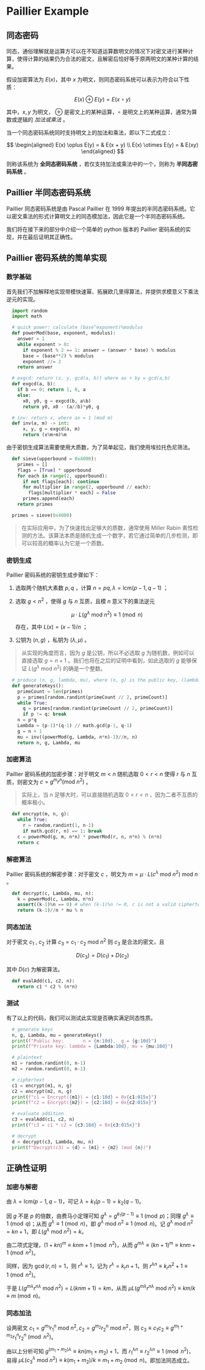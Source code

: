 # Paillier Example

## 同态密码

同态，通俗理解就是运算方可以在不知道运算数明文的情况下对密文进行某种计算，使得计算的结果仍为合法的密文，且解密后恰好等于原两明文的某种计算的结果。

假设加密算法为 $E(x)$，其中 $x$ 为明文，则同态密码系统可以表示为符合以下性质：

$$  E(x) \oplus E(y) = E(x \circ y) $$

其中，$x, y$ 为明文， $\oplus$ 是密文上的某种运算，$\circ$ 是明文上的某种运算，通常为算数或逻辑的 *加法或乘法* 。

当一个同态密码系统同时支持明文上的加法和乘法，即以下二式成立：

$$ \begin{aligned}
    E(x) \oplus E(y) = & E(x + y) \\
    E(x) \otimes E(y) = & E(xy)
  \end{aligned} $$ 

则称该系统为 **全同态密码系统** ，若仅支持加法或乘法中的一个，则称为 **半同态密码系统** 。

## Paillier 半同态密码系统

Paillier 同态密码系统是由 Pascal Paillier 在 1999 年提出的半同态密码系统。它以密文乘法的形式计算明文上的同态模加法，因此它是一个半同态密码系统。

我们将在接下来的部分中介绍一个简单的 python 版本的 Paillier 密码系统的实现，并在最后证明其正确性。

## Paillier 密码系统的简单实现

### 数学基础

首先我们不加解释地实现带模快速幂、拓展欧几里得算法，并提供求模意义下乘法逆元的实现。

```python
  import random
  import math

  # quick power: calculate (base^exponent)%modulus
  def powerMod(base, exponent, modulus):
    answer = 1
    while exponent > 0:
      if exponent % 2 == 1: answer = (answer * base) % modulus
      base = (base**2) % modulus
      exponent //= 2
    return answer

  # exgcd: return (x, y, gcd(a, b)) where ax + by = gcd(a,b)
  def exgcd(a, b):
    if b == 0: return 1, 0, a
    else:
      x0, y0, g = exgcd(b, a%b)
      return y0, x0 - (a//b)*y0, g

  # inv: return x, where ax = 1 (mod m)
  def inv(a, m) -> int:
      x, y, g = exgcd(a, m)
      return (x%m+m)%m
```

由于密钥生成算法需要使用大质数，为了简单起见，我们使用埃拉托色尼筛法。

```python
  def sieve(upperbound = 0x4000):
    primes = []
    flags = [True] * upperbound
    for each in range(2, upperbound):
      if not flags[each]: continue
      for multiplier in range(2, upperbound // each):
        flags[multiplier * each] = False
      primes.append(each)
    return primes

  primes = sieve(0x4000)
```

> 在实际应用中，为了快速找出足够大的质数，通常使用 Miller Rabin 素性检测的方法。该算法本质是随机生成一个数字，若它通过简单的几步检测，即可以较高的概率认为它是一个质数。

### 密钥生成

Paillier 密码系统的密钥生成步骤如下：

1. 选取两个随机大素数 $p, q$ ，计算 $n=pq, \lambda=\text{lcm}(p-1, q-1)$ ；
2. 选取 $g < n^2$ ，使得 $g$ 与 $n$ 互质，且模 $n$ 意义下的乘法逆元

    $$ \mu \cdot L(g^\lambda \text{ mod } n^2) \equiv 1 \pmod {n} $$

    存在，其中 $L(x) = (x-1)/n$ ；

3. 公钥为 $(n, g)$ ，私钥为 $(\lambda, \mu)$ 。

> 从实现的角度而言，因为 $g$ 是公钥，所以不必选取 $g$ 为随机数，例如可以直接选取 $g = n+1$ 。我们也将在之后的证明中看到，如此选取的 $g$ 能够保证 $L(g^\lambda \text{ mod } n^2)$ 的确是一个整数。

```python
  # produce (n, g, lambda, mu), where (n, g) is the public key, (lambda, mu) is the private key
  def generateKeys():
    primeCount = len(primes)
    p = primes[random.randint(primeCount // 2, primeCount)]
    while True:
      q = primes[random.randint(primeCount // 2, primeCount)]
      if p != q: break
    n = p*q
    Lambda = (p-1)*(q-1) // math.gcd(p-1, q-1)
    g = n + 1
    mu = inv((powerMod(g, Lambda, n*n)-1)//n, n)
    return n, g, Lambda, mu
```

### 加密算法

Paillier 密码系统的加密步骤：对于明文 $m < n$ 随机选取 $0 < r < n$ 使得 $r$ 与 $n$ 互质，则密文为 $c = g^m r^n (\text{mod } n^2)$ 。

> 实际上，当 $n$ 足够大时，可以直接随机选取 $0 < r < n$ ，因为二者不互质的概率极小。

```python
  def encrypt(m, n, g):
    while True:
      r = random.randint(1, n-1)
      if math.gcd(r, n) == 1: break
    c = powerMod(g, m, n*n) * powerMod(r, n, n*n) % (n*n)
    return c
```

### 解密算法

Paillier 密码系统的解密步骤：对于密文 $c$ ，明文为 $m = \mu \cdot L(c^\lambda \text{ mod } n^2) \text{ mod } n$ 。

```python
  def decrypt(c, Lambda, mu, n):
    k = powerMod(c, Lambda, n*n)
    assert((k-1)%n == 0) # when (k-1)%n != 0, c is not a valid ciphertext.
    return (k-1)//n * mu % n  
```

### 同态加法

对于密文 $c_1$ , $c_2$ 计算 $c_3 = c_1 \cdot c_2 \text{ mod } n^2$ 则 $c_3$ 是合法的密文，且

$$ D(c_3) = D(c_1) + D(c_2) $$

其中 $D(c)$ 为解密算法。

```python
  def evalAdd(c1, c2, n):
    return c1 * c2 % (n*n)
```

### 测试

有了以上的代码，我们可以测试此实现是否确实满足同态性质。

```python
  # generate keys
  n, g, Lambda, mu = generateKeys()
  print(f"Public key:       n = {n:10d},  g = {g:10d}")
  print(f"Private key: lambda = {Lambda:10d}, mu = {mu:10d}")

  # plaintext
  m1 = random.randint(0, n-1)
  m2 = random.randint(0, n-1)

  # ciphertext
  c1 = encrypt(m1, n, g)
  c2 = encrypt(m2, n, g)
  print(f"c1 = Encrypt({m1}) = {c1:18d} = 0x{c1:015x}")
  print(f"c2 = Encrypt({m2}) = {c2:18d} = 0x{c2:015x}")

  # evaluate addition
  c3 = evalAdd(c1, c2, n)
  print(f"c3 = c1 * c2 = {c3:18d} = 0x{c3:015x}")

  # decrypt
  d = decrypt(c3, Lambda, mu, n)
  print(f"Decrypt(c3) = {d} = {m1} + {m2} (mod {n})")
```

## 正确性证明

### 加密与解密

由 $\lambda = \text{lcm}(p-1, q-1)$，可记 $\lambda = k_1(p-1) = k_2(q-1)$。

因 $g$ 不是 $p$ 的倍数，由费马小定理可知 $g^{\lambda} = g^{k_1 (p-1)} \equiv 1 \pmod{p}$；同理 $g^{\lambda} \equiv 1 \pmod{q}$；从而 $g^\lambda \equiv 1 \pmod{n}$，即 $g^\lambda \text{ mod } n^2 \equiv 1 \pmod{n}$。记 $g^\lambda \text{ mod } n^2 = kn + 1$，即 $L(g^\lambda \text{ mod } n^2) = k$。

由二项式定理，$(1 + kn)^m \equiv knm + 1 \pmod{n^2}$，从而 $g^{m\lambda} \equiv (kn+1)^m \equiv knm + 1 \pmod{n^2}$。

同样，因为 $\gcd(r, n) = 1$，则 $r^\lambda \equiv 1$，记为 $r^\lambda = k_r n + 1$，则 $r^{\lambda n} \equiv k_r n^2 + 1 \equiv 1 \pmod {n^2}$。

于是 $L(g^{m\lambda}r^{n\lambda} \text{ mod } n^2) = L(knm + 1) = km$，从而 $\mu L(g^{m\lambda}r^{n\lambda} \text{ mod } n^2) \equiv km / k \equiv m \pmod{n}$。

### 同态加法

设两密文 $c_1 = g^{m_1}r_1^n \text{ mod } n^2, c_2 = g^{m_2}r_2^n \text{ mod } n^2$，则 $c_3 \equiv c_1c_2  \equiv g^{m_1+m_2} r_1^n r_2^n \pmod{n^2}$。

由以上分析可知 $g^{(m_1+m_2)\lambda} \equiv kn(m_1+m_2) + 1$，而 $r_1^{\lambda n} \equiv r_2^{\lambda n} \equiv 1 \pmod{n^2}$，易得 $\mu L(c_3^\lambda  \text{ mod } n^2) \equiv k(m_1+m_2) / k \equiv m_1 + m_2 \pmod{n}$。即加法同态成立。